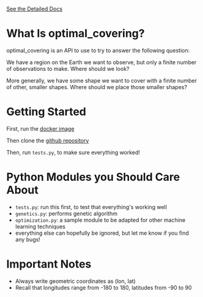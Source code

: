 [See the Detailed Docs](http://htmlpreview.github.io/?https://github.com/callum-mccracken/optimal_covering/blob/master/docs/build/html/index.html)

# What Is optimal_covering?

optimal_covering is an API to use to try to answer the following question:

We have a region on the Earth we want to observe, but only a finite number of observations to make. Where should we look?

More generally, we have some shape we want to cover with a finite number of other, smaller shapes. Where should we place those smaller shapes?

# Getting Started

First, run the [docker image](https://hub.docker.com/r/callummccracken/optimal-covering)

Then clone the [github repository](https://github.com/callum-mccracken/optimal_covering.git)

Then, run `tests.py`, to make sure everything worked!

# Python Modules you Should Care About

- `tests.py`: run this first, to test that everything's working well
- `genetics.py`: performs genetic algorithm
- `optimization.py`: a sample module to be adapted for other machine learning techniques
- everything else can hopefully be ignored, but let me know if you find any bugs!

# Important Notes

- Always write geometric coordinates as (lon, lat)
- Recall that longitudes range from -180 to 180, latitudes from -90 to 90
